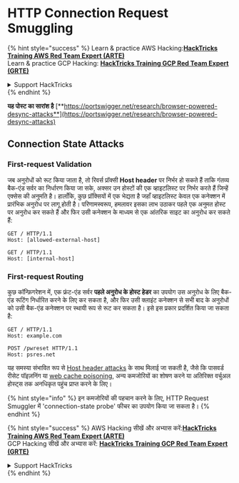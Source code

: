 # HTTP Connection Request Smuggling

{% hint style="success" %}
Learn & practice AWS Hacking:<img src="/.gitbook/assets/arte.png" alt="" data-size="line">[**HackTricks Training AWS Red Team Expert (ARTE)**](https://training.hacktricks.xyz/courses/arte)<img src="/.gitbook/assets/arte.png" alt="" data-size="line">\
Learn & practice GCP Hacking: <img src="/.gitbook/assets/grte.png" alt="" data-size="line">[**HackTricks Training GCP Red Team Expert (GRTE)**<img src="/.gitbook/assets/grte.png" alt="" data-size="line">](https://training.hacktricks.xyz/courses/grte)

<details>

<summary>Support HackTricks</summary>

* Check the [**subscription plans**](https://github.com/sponsors/carlospolop)!
* **Join the** 💬 [**Discord group**](https://discord.gg/hRep4RUj7f) or the [**telegram group**](https://t.me/peass) or **follow** us on **Twitter** 🐦 [**@hacktricks\_live**](https://twitter.com/hacktricks\_live)**.**
* **Share hacking tricks by submitting PRs to the** [**HackTricks**](https://github.com/carlospolop/hacktricks) and [**HackTricks Cloud**](https://github.com/carlospolop/hacktricks-cloud) github repos.

</details>
{% endhint %}

**यह पोस्ट का सारांश है** [**https://portswigger.net/research/browser-powered-desync-attacks**](https://portswigger.net/research/browser-powered-desync-attacks)

## Connection State Attacks <a href="#state" id="state"></a>

### First-request Validation

जब अनुरोधों को रूट किया जाता है, तो रिवर्स प्रॉक्सी **Host header** पर निर्भर हो सकते हैं ताकि गंतव्य बैक-एंड सर्वर का निर्धारण किया जा सके, अक्सर उन होस्टों की एक व्हाइटलिस्ट पर निर्भर करते हैं जिन्हें एक्सेस की अनुमति है। हालाँकि, कुछ प्रॉक्सियों में एक भेद्यता है जहाँ व्हाइटलिस्ट केवल एक कनेक्शन में प्रारंभिक अनुरोध पर लागू होती है। परिणामस्वरूप, हमलावर इसका लाभ उठाकर पहले एक अनुमत होस्ट पर अनुरोध कर सकते हैं और फिर उसी कनेक्शन के माध्यम से एक आंतरिक साइट का अनुरोध कर सकते हैं:
```
GET / HTTP/1.1
Host: [allowed-external-host]

GET / HTTP/1.1
Host: [internal-host]
```
### First-request Routing

कुछ कॉन्फ़िगरेशन में, एक फ्रंट-एंड सर्वर **पहले अनुरोध के होस्ट हेडर** का उपयोग उस अनुरोध के लिए बैक-एंड रूटिंग निर्धारित करने के लिए कर सकता है, और फिर उसी क्लाइंट कनेक्शन से सभी बाद के अनुरोधों को उसी बैक-एंड कनेक्शन पर स्थायी रूप से रूट कर सकता है। इसे इस प्रकार प्रदर्शित किया जा सकता है:
```
GET / HTTP/1.1
Host: example.com

POST /pwreset HTTP/1.1
Host: psres.net
```
यह समस्या संभावित रूप से [Host header attacks](https://portswigger.net/web-security/host-header) के साथ मिलाई जा सकती है, जैसे कि पासवर्ड रीसेट पॉइज़निंग या [web cache poisoning](https://portswigger.net/web-security/web-cache-poisoning), अन्य कमजोरियों का शोषण करने या अतिरिक्त वर्चुअल होस्ट्स तक अनधिकृत पहुंच प्राप्त करने के लिए।

{% hint style="info" %}
इन कमजोरियों की पहचान करने के लिए, HTTP Request Smuggler में 'connection-state probe' फीचर का उपयोग किया जा सकता है।
{% endhint %}

{% hint style="success" %}
AWS Hacking सीखें और अभ्यास करें:<img src="/.gitbook/assets/arte.png" alt="" data-size="line">[**HackTricks Training AWS Red Team Expert (ARTE)**](https://training.hacktricks.xyz/courses/arte)<img src="/.gitbook/assets/arte.png" alt="" data-size="line">\
GCP Hacking सीखें और अभ्यास करें: <img src="/.gitbook/assets/grte.png" alt="" data-size="line">[**HackTricks Training GCP Red Team Expert (GRTE)**<img src="/.gitbook/assets/grte.png" alt="" data-size="line">](https://training.hacktricks.xyz/courses/grte)

<details>

<summary>Support HackTricks</summary>

* [**सदस्यता योजनाओं**](https://github.com/sponsors/carlospolop) की जांच करें!
* **हमारे** 💬 [**Discord समूह**](https://discord.gg/hRep4RUj7f) या [**telegram समूह**](https://t.me/peass) में शामिल हों या **हमें** **Twitter** 🐦 [**@hacktricks\_live**](https://twitter.com/hacktricks\_live)** पर फॉलो करें।**
* **हैकिंग ट्रिक्स साझा करें और** [**HackTricks**](https://github.com/carlospolop/hacktricks) और [**HackTricks Cloud**](https://github.com/carlospolop/hacktricks-cloud) गिटहब रिपोजिटरी में PR सबमिट करें।

</details>
{% endhint %}
